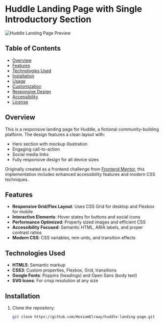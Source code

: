 # Huddle Landing Page with Single Introductory Section

![Huddle Landing Page Preview](./design/desktop-preview.jpg)

## Table of Contents
- [Overview](#overview)
- [Features](#features)
- [Technologies Used](#technologies-used)
- [Installation](#installation)
- [Usage](#usage)
- [Customization](#customization)
- [Responsive Design](#responsive-design)
- [Accessibility](#accessibility)
- [License](#license)

## Overview
This is a responsive landing page for Huddle, a fictional community-building platform. The design features a clean layout with:
- Hero section with mockup illustration
- Engaging call-to-action
- Social media links
- Fully responsive design for all device sizes

Originally created as a frontend challenge from [Frontend Mentor](https://www.frontendmentor.io), this implementation includes enhanced accessibility features and modern CSS techniques.

## Features
- **Responsive Grid/Flex Layout**: Uses CSS Grid for desktop and Flexbox for mobile
- **Interactive Elements**: Hover states for buttons and social icons
- **Performance Optimized**: Properly sized images and efficient CSS
- **Accessibility Focused**: Semantic HTML, ARIA labels, and proper contrast ratios
- **Modern CSS**: CSS variables, rem units, and transition effects

## Technologies Used
- **HTML5**: Semantic markup
- **CSS3**: Custom properties, Flexbox, Grid, transitions
- **Google Fonts**: Poppins (headings) and Open Sans (body text)
- **SVG Icons**: For crisp resolution at any size

## Installation
1. Clone the repository:
   ```bash
   git clone https://github.com/HossamElrawy/huddle-landing-page.git
